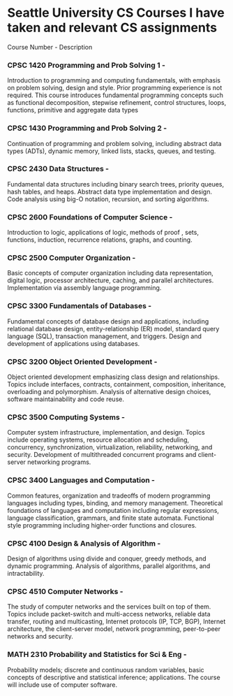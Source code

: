 # Seattle University CS Courses I have taken and relevant CS assignments

Course Number - Description

### CPSC 1420 Programming and Prob Solving 1 - 
  Introduction to programming and computing fundamentals, with emphasis on problem solving, design and style. Prior programming experience is not required. This course introduces fundamental programming concepts such as functional decomposition, stepwise refinement, control structures, loops, functions, primitive and aggregate data types

### CPSC 1430 Programming and Prob Solving 2 - 
  Continuation of programming and problem solving, including abstract data types (ADTs), dynamic memory, linked lists, stacks, queues, and testing.

### CPSC 2430 Data Structures - 
  Fundamental data structures including binary search trees, priority queues, hash tables, and heaps. Abstract data type implementation and design. Code analysis using big-O notation, recursion, and sorting algorithms.

### CPSC 2600 Foundations of Computer Science - 
  Introduction to logic, applications of logic, methods of proof , sets, functions, induction, recurrence relations, graphs, and counting.

### CPSC 2500 Computer Organization - 
  Basic concepts of computer organization including data representation, digital logic, processor architecture, caching, and parallel architectures. Implementation via assembly language programming.

### CPSC 3300 Fundamentals of Databases - 
  Fundamental concepts of database design and applications, including relational database design, entity-relationship (ER) model, standard query language (SQL), transaction management, and triggers. Design and development of applications using databases.

### CPSC 3200 Object Oriented Development - 
  Object oriented development emphasizing class design and relationships. Topics include interfaces, contracts, containment, composition, inheritance, overloading and polymorphism. Analysis of alternative design choices, software maintainability and code reuse.

### CPSC 3500 Computing Systems - 
  Computer system infrastructure, implementation, and design. Topics include operating systems, resource allocation and scheduling, concurrency, synchronization, virtualization, reliability, networking, and security. Development of multithreaded concurrent programs and client-server networking programs.

### CPSC 3400 Languages and Computation - 
  Common features, organization and tradeoffs of modern programming languages including types, binding, and memory management. Theoretical foundations of languages and computation including regular expressions, language classification, grammars, and finite state automata. Functional style programming including higher-order functions and closures.
  
### CPSC 4100 Design & Analysis of Algorithm -
  Design of algorithms using divide and conquer, greedy methods, and dynamic programming. Analysis of algorithms, parallel algorithms, and intractability.

### CPSC 4510 Computer Networks - 
  The study of computer networks and the services built on top of them. Topics include packet-switch and multi-access networks, reliable data transfer, routing and multicasting, Internet protocols (IP, TCP, BGP), Internet architecture, the client-server model, network programming, peer-to-peer networks and security.

### MATH 2310 Probability and Statistics for Sci & Eng - 
  Probability models; discrete and continuous random variables, basic concepts of descriptive and statistical inference; applications. The course will include use of computer software.

